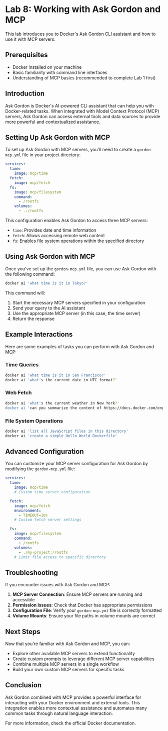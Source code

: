 # Lab 8: Working with Ask Gordon and MCP

This lab introduces you to Docker's Ask Gordon CLI assistant and how to use it with MCP servers.

## Prerequisites

- Docker installed on your machine
- Basic familiarity with command line interfaces
- Understanding of MCP basics (recommended to complete Lab 1 first)

## Introduction

Ask Gordon is Docker's AI-powered CLI assistant that can help you with Docker-related tasks. When integrated with Model Context Protocol (MCP) servers, Ask Gordon can access external tools and data sources to provide more powerful and contextualized assistance.

## Setting Up Ask Gordon with MCP

To set up Ask Gordon with MCP servers, you'll need to create a `gordon-mcp.yml` file in your project directory:

```yaml
services:
  time:
    image: mcp/time
  fetch:
    image: mcp/fetch
  fs:
    image: mcp/filesystem
    command:
      - /rootfs
    volumes:
      - .:/rootfs
```

This configuration enables Ask Gordon to access three MCP servers:
- `time`: Provides date and time information
- `fetch`: Allows accessing remote web content
- `fs`: Enables file system operations within the specified directory

## Using Ask Gordon with MCP

Once you've set up the `gordon-mcp.yml` file, you can use Ask Gordon with the following command:

```bash
docker ai 'what time is it in Tokyo?'
```

This command will:
1. Start the necessary MCP servers specified in your configuration
2. Send your query to the AI assistant
3. Use the appropriate MCP server (in this case, the time server)
4. Return the response

## Example Interactions

Here are some examples of tasks you can perform with Ask Gordon and MCP:

### Time Queries
```bash
docker ai 'what time is it in San Francisco?'
docker ai 'what's the current date in UTC format?'
```

### Web Fetch
```bash
docker ai 'what's the current weather in New York?'
docker ai 'can you summarize the content of https://docs.docker.com/engine/reference/commandline/ai/'
```

### File System Operations
```bash
docker ai 'list all JavaScript files in this directory'
docker ai 'create a simple Hello World Dockerfile'
```

## Advanced Configuration

You can customize your MCP server configuration for Ask Gordon by modifying the `gordon-mcp.yml` file:

```yaml
services:
  time:
    image: mcp/time
    # Custom time server configuration

  fetch:
    image: mcp/fetch
    environment:
      - TIMEOUT=10s
    # Custom fetch server settings

  fs:
    image: mcp/filesystem
    command:
      - /rootfs
    volumes:
      - ./my-project:/rootfs
    # Limit file access to specific directory
```

## Troubleshooting

If you encounter issues with Ask Gordon and MCP:

1. **MCP Server Connection**: Ensure MCP servers are running and accessible
2. **Permission Issues**: Check that Docker has appropriate permissions
3. **Configuration File**: Verify your `gordon-mcp.yml` file is correctly formatted
4. **Volume Mounts**: Ensure your file paths in volume mounts are correct

## Next Steps

Now that you're familiar with Ask Gordon and MCP, you can:

- Explore other available MCP servers to extend functionality
- Create custom prompts to leverage different MCP server capabilities
- Combine multiple MCP servers in a single workflow
- Build your own custom MCP servers for specific tasks

## Conclusion

Ask Gordon combined with MCP provides a powerful interface for interacting with your Docker environment and external tools. This integration enables more contextual assistance and automates many common tasks through natural language interaction.

For more information, check the official Docker documentation.
